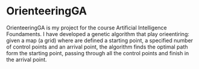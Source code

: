 # OrienteeringGA
OrienteeringGA is my project for the course Artificial Intelligence Foundaments. I have developed a genetic algorithm that play orieentiring: given a map (a grid) where are defined a starting point, a specified number of control points and an arrival point, the algorithm finds the optimal path form the starting point, passing through all the control points and finish in the arrival point.
